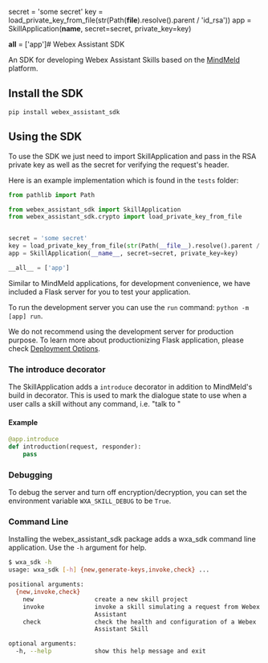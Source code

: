 secret = 'some secret'
key = load_private_key_from_file(str(Path(__file__).resolve().parent / 'id_rsa'))
app = SkillApplication(__name__, secret=secret, private_key=key)

__all__ = ['app']# Webex Assistant SDK

An SDK for developing Webex Assistant Skills based on the [MindMeld](https://www.mindmeld.com) platform.

## Install the SDK

`pip install webex_assistant_sdk`

## Using the SDK

To use the SDK we just need to import SkillApplication and pass in the RSA private key as well as the secret for verifying the request's header.

Here is an example implementation which is found in the `tests` folder:

```python
from pathlib import Path

from webex_assistant_sdk import SkillApplication
from webex_assistant_sdk.crypto import load_private_key_from_file


secret = 'some secret'
key = load_private_key_from_file(str(Path(__file__).resolve().parent / 'id_rsa'))
app = SkillApplication(__name__, secret=secret, private_key=key)

__all__ = ['app']
```

Similar to MindMeld applications, for development convenience, we have included a Flask server for you to test your application.

To run the development server you can use the `run` command: `python -m [app] run`.

We do not recommend using the development server for production purpose. To learn more about productionizing Flask application, please check [Deployment Options](https://flask.palletsprojects.com/en/1.1.x/deploying/).

### The introduce decorator

The SkillApplication adds a `introduce` decorator in addition to MindMeld's build in decorator. This is used to mark the dialogue state to use when a user calls a skill without any command, i.e. "talk to <skill-name>"

#### Example

```python
@app.introduce
def introduction(request, responder):
    pass
```

### Debugging

To debug the server and turn off encryption/decryption, you can set the environment variable `WXA_SKILL_DEBUG` to be `True`.

### Command Line

Installing the webex_assistant_sdk package adds a wxa_sdk command line application. Use the `-h` argument for help.

```bash
$ wxa_sdk -h
usage: wxa_sdk [-h] {new,generate-keys,invoke,check} ...

positional arguments:
  {new,invoke,check}
    new                 create a new skill project
    invoke              invoke a skill simulating a request from Webex
                        Assistant
    check               check the health and configuration of a Webex
                        Assistant Skill

optional arguments:
  -h, --help            show this help message and exit
```
